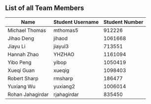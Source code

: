 ## List of all Team Members

| Name                | Student Username  | Student Number | 
| ------------------- | ----------------- | -------------- |
| Michael Thomas      | mthomas5          | 912226         | 
| Jihao Deng          | jihaod            | 1061668        |
| Jiayu Li            | jiayul3           | 713551         | 
| Hannah Zhao         | YHZHAO            | 1161094        | 
| Yibo Peng           | yibop             | 1050419        |
| Xueqi Guan          | xueqig            | 1098403        |
| Robert Sharp        | rmsharp           | 186477         |
| Yuxiang Wu          | yuxiang2          | 1006014        |
| Rohan Jahagirdar    | rjahagirdar       | 835450         |
